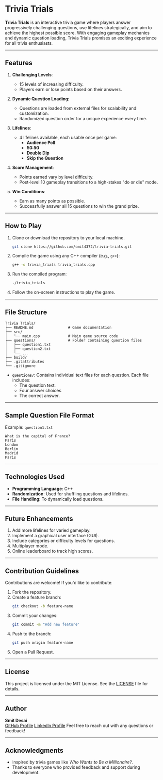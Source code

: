 # Trivia Trials

**Trivia Trials** is an interactive trivia game where players answer progressively challenging questions, use lifelines strategically, and aim to achieve the highest possible score. With engaging gameplay mechanics and dynamic question loading, Trivia Trials promises an exciting experience for all trivia enthusiasts.

---

## Features

1. **Challenging Levels**:
   - 15 levels of increasing difficulty.
   - Players earn or lose points based on their answers.

2. **Dynamic Question Loading**:
   - Questions are loaded from external files for scalability and customization.
   - Randomized question order for a unique experience every time.

3. **Lifelines**:
   - 4 lifelines available, each usable once per game:
     - **Audience Poll**
     - **50:50**
     - **Double Dip**
     - **Skip the Question**

4. **Score Management**:
   - Points earned vary by level difficulty.
   - Post-level 10 gameplay transitions to a high-stakes "do or die" mode.

5. **Win Conditions**:
   - Earn as many points as possible.
   - Successfully answer all 15 questions to win the grand prize.

---

## How to Play

1. Clone or download the repository to your local machine.
   ```bash
   git clone https://github.com/smit4372/trivia-trials.git
   ```

2. Compile the game using any C++ compiler (e.g., `g++`):
   ```bash
   g++ -o trivia_trials trivia_trials.cpp
   ```

3. Run the compiled program:
   ```bash
   ./trivia_trials
   ```

4. Follow the on-screen instructions to play the game.

---

## File Structure

```
Trivia Trials/
├── README.md                # Game documentation
├── src/
│   └── main.cpp             # Main game source code
├── questions/               # Folder containing question files
│   ├── question1.txt
│   ├── question2.txt
│   └── ...
├── build/
├── .gitattributes
└── .gitignore

```

- **`questions/`**: Contains individual text files for each question. Each file includes:
  - The question text.
  - Four answer choices.
  - The correct answer.

---

## Sample Question File Format

Example: `question1.txt`
```
What is the capital of France?
Paris
London
Berlin
Madrid
Paris
```

---

## Technologies Used

- **Programming Language**: C++
- **Randomization**: Used for shuffling questions and lifelines.
- **File Handling**: To dynamically load questions.

---

## Future Enhancements

1. Add more lifelines for varied gameplay.
2. Implement a graphical user interface (GUI).
3. Include categories or difficulty levels for questions.
4. Multiplayer mode.
5. Online leaderboard to track high scores.

---

## Contribution Guidelines

Contributions are welcome! If you'd like to contribute:
1. Fork the repository.
2. Create a feature branch:
   ```bash
   git checkout -b feature-name
   ```
3. Commit your changes:
   ```bash
   git commit -m "Add new feature"
   ```
4. Push to the branch:
   ```bash
   git push origin feature-name
   ```
5. Open a Pull Request.

---

## License

This project is licensed under the MIT License. See the [LICENSE](LICENSE) file for details.

---

## Author

**Smit Desai**  
[GitHub Profile](https://github.com/sdesai36) 
[LinkedIn Profile](https://www.linkedin.com/in/smitldesai4372/)
Feel free to reach out with any questions or feedback!

---

## Acknowledgments

- Inspired by trivia games like *Who Wants to Be a Millionaire?*.
- Thanks to everyone who provided feedback and support during development.
